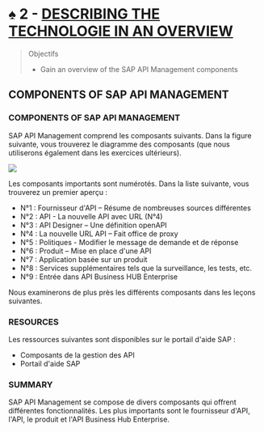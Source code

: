# ♠ 2 - [DESCRIBING THE TECHNOLOGIE IN AN OVERVIEW](https://learning.sap.com/learning-journeys/developing-with-sap-integration-suite/describing-the-technology-in-an-overview_b9547c58-091c-48d6-bb97-27835c35731d)

> Objectifs
>
> - Gain an overview of the SAP API Management components

## COMPONENTS OF SAP API MANAGEMENT

### COMPONENTS OF SAP API MANAGEMENT

SAP API Management comprend les composants suivants. Dans la figure suivante, vous trouverez le diagramme des composants (que nous utiliserons également dans les exercices ultérieurs).

![](./RESSOURCES/CLD900_20_U3L2_001.png)

Les composants importants sont numérotés. Dans la liste suivante, vous trouverez un premier aperçu :

- N°1 : Fournisseur d'API – Résume de nombreuses sources différentes
- N°2 : API - La nouvelle API avec URL (N°4)
- N°3 : API Designer – Une définition openAPI
- N°4 : La nouvelle URL API – Fait office de proxy
- N°5 : Politiques - Modifier le message de demande et de réponse
- N°6 : Produit – Mise en place d'une API
- N°7 : Application basée sur un produit
- N°8 : Services supplémentaires tels que la surveillance, les tests, etc.
- N°9 : Entrée dans API Business HUB Enterprise

Nous examinerons de plus près les différents composants dans les leçons suivantes.

### RESOURCES

Les ressources suivantes sont disponibles sur le portail d'aide SAP :

- Composants de la gestion des API
- Portail d'aide SAP

### SUMMARY

SAP API Management se compose de divers composants qui offrent différentes fonctionnalités. Les plus importants sont le fournisseur d'API, l'API, le produit et l'API Business Hub Enterprise.
